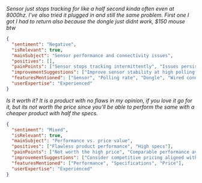*Sensor just stops tracking for like a half second kinda often even at 8000hz. I've also tried it plugged in and still the same problem. First one I got I had to return also because the dongle just didnt work, $150 mouse btw*

```json
{
  "sentiment": "Negative",
  "isRelevant": true,
  "mainSubject": "Sensor performance and connectivity issues",
  "positives": [],
  "painPoints": ["Sensor stops tracking intermittently", "Issues persist even when wired", "Defective dongle on first unit", "High price point with reliability issues"],
  "improvementSuggestions": ["Improve sensor stability at high polling rates", "Ensure dongle reliability", "Enhance quality control for high-end pricing"],
  "featuresMentioned": ["Sensor", "Polling rate", "Dongle", "Wired connectivity", "Price"],
  "userExpertise": "Experienced"
}
```

*Is it worth it? It is a product with no flaws in my opinion, if you love it go for it, but its not worth the price since you'll be able to perform the same with a cheaper product with half the specs.*

```json
{
  "sentiment": "Mixed",
  "isRelevant": true,
  "mainSubject": "Performance vs. price value",
  "positives": ["Flawless product performance", "High specs"],
  "painPoints": ["Not worth the high price", "Comparable performance available in cheaper products"],
  "improvementSuggestions": ["Consider competitive pricing aligned with real-world performance benefits"],
  "featuresMentioned": ["Performance", "Specifications", "Price"],
  "userExpertise": "Experienced"
}
```